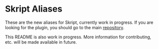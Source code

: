 # Skript Aliases
These are the new aliases for Skript, currently work in progress. If you are
looking for the plugin, you should go to the main
[repository](https://github.com/bensku/Skript).

This README is also work in progress. More information for contributing, etc.
will be made available in future.

